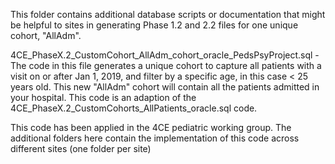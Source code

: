 This folder contains additional database scripts or documentation that might be helpful to sites in generating Phase 1.2 and 2.2 files for one unique cohort, "AllAdm".

4CE_PhaseX.2_CustomCohort_AllAdm_cohort_oracle_PedsPsyProject.sql -  The code in this file generates a unique cohort to capture all patients with a visit on or after Jan 1, 2019, and filter by a specific age, in this case < 25 years old. This new "AllAdm" cohort will contain all the patients admitted in your hospital. This code is an adaption of the 4CE_PhaseX.2_CustomCohorts_AllPatients_oracle.sql code.

This code has been applied in the 4CE pediatric working group. The additional folders here contain the implementation of this code across different sites (one folder per site)

